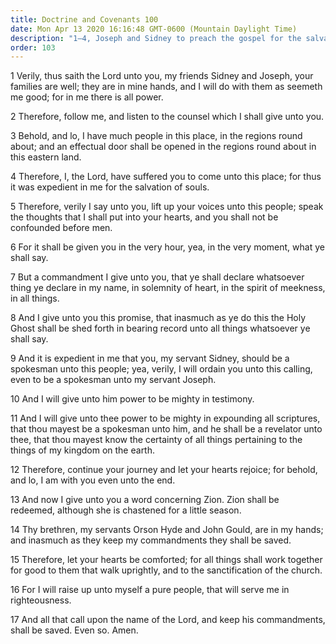 ```yaml
---
title: Doctrine and Covenants 100
date: Mon Apr 13 2020 16:16:48 GMT-0600 (Mountain Daylight Time)
description: "1–4, Joseph and Sidney to preach the gospel for the salvation of souls; 5–8, It will be given them in the very hour what they should say; 9–12, Sidney is to be a spokesman and Joseph is to be a revelator and mighty in testimony; 13–17, The Lord will raise up a pure people, and the obedient will be saved."
order: 103
---
```


1 Verily, thus saith the Lord unto you, my friends Sidney and Joseph, your families are well; they are in mine hands, and I will do with them as seemeth me good; for in me there is all power.

2 Therefore, follow me, and listen to the counsel which I shall give unto you.

3 Behold, and lo, I have much people in this place, in the regions round about; and an effectual door shall be opened in the regions round about in this eastern land.

4 Therefore, I, the Lord, have suffered you to come unto this place; for thus it was expedient in me for the salvation of souls.

5 Therefore, verily I say unto you, lift up your voices unto this people; speak the thoughts that I shall put into your hearts, and you shall not be confounded before men.

6 For it shall be given you in the very hour, yea, in the very moment, what ye shall say.

7 But a commandment I give unto you, that ye shall declare whatsoever thing ye declare in my name, in solemnity of heart, in the spirit of meekness, in all things.

8 And I give unto you this promise, that inasmuch as ye do this the Holy Ghost shall be shed forth in bearing record unto all things whatsoever ye shall say.

9 And it is expedient in me that you, my servant Sidney, should be a spokesman unto this people; yea, verily, I will ordain you unto this calling, even to be a spokesman unto my servant Joseph.

10 And I will give unto him power to be mighty in testimony.

11 And I will give unto thee power to be mighty in expounding all scriptures, that thou mayest be a spokesman unto him, and he shall be a revelator unto thee, that thou mayest know the certainty of all things pertaining to the things of my kingdom on the earth.

12 Therefore, continue your journey and let your hearts rejoice; for behold, and lo, I am with you even unto the end.

13 And now I give unto you a word concerning Zion. Zion shall be redeemed, although she is chastened for a little season.

14 Thy brethren, my servants Orson Hyde and John Gould, are in my hands; and inasmuch as they keep my commandments they shall be saved.

15 Therefore, let your hearts be comforted; for all things shall work together for good to them that walk uprightly, and to the sanctification of the church.

16 For I will raise up unto myself a pure people, that will serve me in righteousness.

17 And all that call upon the name of the Lord, and keep his commandments, shall be saved. Even so. Amen.
